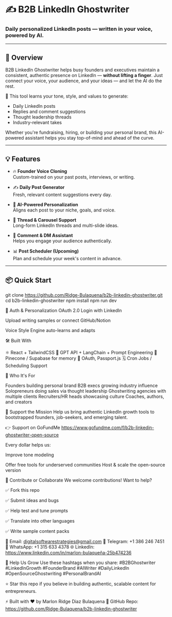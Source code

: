 # ✍️ B2B LinkedIn Ghostwriter

### Daily personalized LinkedIn posts — written in your voice, powered by AI.

---

## 🚀 Overview

B2B LinkedIn Ghostwriter helps busy founders and executives maintain a consistent, authentic presence on LinkedIn — **without lifting a finger**. Just connect your voice, your audience, and your ideas — and let the AI do the rest.

🎯 This tool learns your tone, style, and values to generate:
- Daily LinkedIn posts
- Replies and comment suggestions
- Thought leadership threads
- Industry-relevant takes

Whether you're fundraising, hiring, or building your personal brand, this AI-powered assistant helps you stay top-of-mind and ahead of the curve.

---

## 💡 Features

- 🔥 **Founder Voice Cloning**  
  Custom-trained on your past posts, interviews, or writing.

- ✍️ **Daily Post Generator**  
  Fresh, relevant content suggestions every day.

- 🧠 **AI-Powered Personalization**  
  Aligns each post to your niche, goals, and voice.

- 🧵 **Thread & Carousel Support**  
  Long-form LinkedIn threads and multi-slide ideas.

- 💬 **Comment & DM Assistant**  
  Helps you engage your audience authentically.

- 📊 **Post Scheduler (Upcoming)**  
  Plan and schedule your week's content in advance.

---

## 📦 Quick Start


git clone https://github.com/Ridge-Bulaquena/b2b-linkedin-ghostwriter.git
cd b2b-linkedin-ghostwriter
npm install
npm run dev


🔐 Auth & Personalization
OAuth 2.0 Login with LinkedIn

Upload writing samples or connect GitHub/Notion

Voice Style Engine auto-learns and adapts

🛠️ Built With

⚛️ React + TailwindCSS
🤖 GPT API + LangChain + Prompt Engineering
🧠 Pinecone / Supabase for memory
🔐 OAuth, Passport.js
🗓️ Cron Jobs / Scheduling Support

📌 Who It's For

Founders building personal brand
B2B execs growing industry influence
Solopreneurs doing sales via thought leadership
Ghostwriting agencies with multiple clients
Recruiters/HR heads showcasing culture
Coaches, authors, and creators

💸 Support the Mission
Help us bring authentic LinkedIn growth tools to bootstrapped founders, job-seekers, and emerging talent.

👉 Support on GoFundMe
https://www.gofundme.com/f/b2b-linkedin-ghostwriter-open-source

Every dollar helps us:

Improve tone modeling

Offer free tools for underserved communities
Host & scale the open-source version

🤝 Contribute or Collaborate
We welcome contributions! Want to help?

✅ Fork this repo

✅ Submit ideas and bugs

✅ Help test and tune prompts

✅ Translate into other languages

✅ Write sample content packs

📩 Email: digitalsoftwarestrategies@gmail.com
🔗 Telegram: +1 386 246 7451
💬 WhatsApp: +1 315 633 4378
🌐 LinkedIn: https://www.linkedin.com/in/marlon-bulaqueña-25b474236

📢 Help Us Grow
Use these hashtags when you share:
#B2BGhostwriter #LinkedInGrowth #FounderBrand #AIWriter #DailyLinkedIn #OpenSourceGhostwriting #PersonalBrandAI

⭐️ Star this repo if you believe in building authentic, scalable content for entrepreneurs.

⚡️ Built with ❤️ by Marlon Ridge Diaz Bulaquena
🔗 GitHub Repo: https://github.com/Ridge-Bulaquena/b2b-linkedin-ghostwriter
